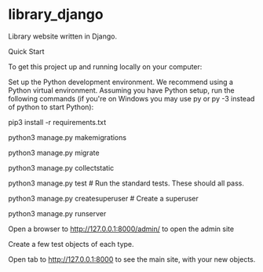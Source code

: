 # library_django
Library website written in Django.

Quick Start

To get this project up and running locally on your computer:

Set up the Python development environment. We recommend using a Python virtual environment.
Assuming you have Python setup, run the following commands (if you're on Windows you may use py or py -3 instead of python to start Python):


pip3 install -r requirements.txt

python3 manage.py makemigrations

python3 manage.py migrate

python3 manage.py collectstatic

python3 manage.py test # Run the standard tests. These should all pass.

python3 manage.py createsuperuser # Create a superuser

python3 manage.py runserver



Open a browser to http://127.0.0.1:8000/admin/ to open the admin site

Create a few test objects of each type.

Open tab to http://127.0.0.1:8000 to see the main site, with your new objects.

